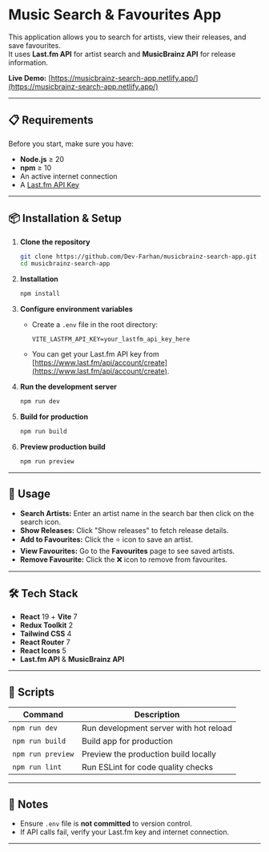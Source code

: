 # Music Search & Favourites App

This application allows you to search for artists, view their releases, and save favourites.  
It uses **Last.fm API** for artist search and **MusicBrainz API** for release information.

**Live Demo:** [https://musicbrainz-search-app.netlify.app/](https://musicbrainz-search-app.netlify.app/)

---

## 📋 Requirements

Before you start, make sure you have:

- **Node.js** ≥ 20  
- **npm** ≥ 10
- An active internet connection  
- A [Last.fm API Key](https://www.last.fm/api/account/create)  

---

## 📦 Installation & Setup

1. **Clone the repository**
   ```bash
   git clone https://github.com/Dev-Farhan/musicbrainz-search-app.git
   cd musicbrainz-search-app


2. **Installation**

   ```bash
   npm install
   ```

3. **Configure environment variables**

   * Create a `.env` file in the root directory:

     ```env
     VITE_LASTFM_API_KEY=your_lastfm_api_key_here
     ```
   * You can get your Last.fm API key from [https://www.last.fm/api/account/create](https://www.last.fm/api/account/create).

4. **Run the development server**

   ```bash
   npm run dev
   ```

5. **Build for production**

   ```bash
   npm run build
   ```

6. **Preview production build**

   ```bash
   npm run preview
   ```

---

## 📖 Usage

* **Search Artists:** Enter an artist name in the search bar then click on the search icon.
* **Show Releases:** Click "Show releases" to fetch release details.
* **Add to Favourites:** Click the ⭐ icon to save an artist.
* **View Favourites:** Go to the **Favourites** page to see saved artists.
* **Remove Favourite:** Click the ❌ icon to remove from favourites.

---

## 🛠️ Tech Stack

* **React** 19 + **Vite** 7
* **Redux Toolkit** 2
* **Tailwind CSS** 4
* **React Router** 7
* **React Icons** 5
* **Last.fm API** & **MusicBrainz API**

---

## 📂 Scripts

| Command           | Description                            |
| ----------------- | -------------------------------------- |
| `npm run dev`     | Run development server with hot reload |
| `npm run build`   | Build app for production               |
| `npm run preview` | Preview the production build locally   |
| `npm run lint`    | Run ESLint for code quality checks     |

---

## 📄 Notes

* Ensure `.env` file is **not committed** to version control.
* If API calls fail, verify your Last.fm key and internet connection.
---

